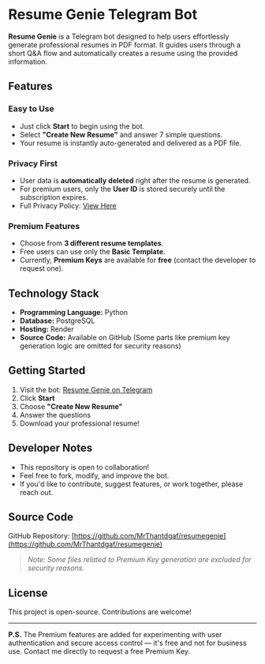 # Resume Genie Telegram Bot

**Resume Genie** is a Telegram bot designed to help users effortlessly generate professional resumes in PDF format. It guides users through a short Q&A flow and automatically creates a resume using the provided information.

## Features

### Easy to Use
- Just click **Start** to begin using the bot.
- Select **"Create New Resume"** and answer 7 simple questions.
- Your resume is instantly auto-generated and delivered as a PDF file.

### Privacy First
- User data is **automatically deleted** right after the resume is generated.
- For premium users, only the **User ID** is stored securely until the subscription expires.
- Full Privacy Policy: [View Here](https://privacyforresumegenie.onrender.com/)

### Premium Features
- Choose from **3 different resume templates**.
- Free users can use only the **Basic Template**.
- Currently, **Premium Keys** are available for **free** (contact the developer to request one).

## Technology Stack

- **Programming Language:** Python  
- **Database:** PostgreSQL  
- **Hosting:** Render  
- **Source Code:** Available on GitHub (Some parts like premium key generation logic are omitted for security reasons)

## Getting Started

1. Visit the bot: [Resume Genie on Telegram](https://t.me/buildmyresumebot)
2. Click **Start**
3. Choose **"Create New Resume"**
4. Answer the questions
5. Download your professional resume!

## Developer Notes

- This repository is open to collaboration!
- Feel free to fork, modify, and improve the bot.
- If you'd like to contribute, suggest features, or work together, please reach out.

## Source Code

GitHub Repository: [https://github.com/MrThantdgaf/resumegenie](https://github.com/MrThantdgaf/resumegenie)

> *Note: Some files related to Premium Key generation are excluded for security reasons.*

## License

This project is open-source. Contributions are welcome!

---

**P.S.** The Premium features are added for experimenting with user authentication and secure access control — it's free and not for business use. Contact me directly to request a free Premium Key.
